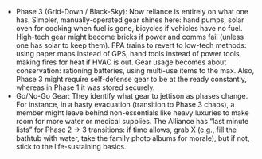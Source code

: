 - Phase 3 (Grid-Down / Black-Sky): Now reliance is entirely on what one has. Simpler, manually-operated gear shines here: hand pumps, solar oven for cooking when fuel is gone, bicycles if vehicles have no fuel. High-tech gear might become bricks if power and comms fail (unless one has solar to keep them). FPA trains to revert to low-tech methods: using paper maps instead of GPS, hand tools instead of power tools, making fires for heat if HVAC is out. Gear usage becomes about conservation: rationing batteries, using multi-use items to the max. Also, Phase 3 might require self-defense gear to be at the ready constantly, whereas in Phase 1 it was stored securely.  
- Go/No-Go Gear: They identify what gear to jettison as phases change. For instance, in a hasty evacuation (transition to Phase 3 chaos), a member might leave behind non-essentials like heavy luxuries to make room for more water or medical supplies. The Alliance has “last minute lists” for Phase 2 -> 3 transitions: if time allows, grab X (e.g., fill the bathtub with water, take the family photo albums for morale), but if not, stick to the life-sustaining basics.